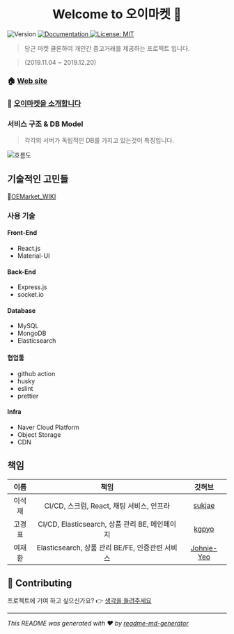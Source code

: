 <h1 align="center">Welcome to 오이마켓 👋</h1>
<p>
  <img alt="Version" src="https://img.shields.io/badge/version-0.0.1-blue.svg?cacheSeconds=2592000" />
  <a href="https://github.com/connect-foundation/2019-20/wiki" target="_blank">
    <img alt="Documentation" src="https://img.shields.io/badge/documentation-yes-brightgreen.svg" />
  </a>
  <a href="#" target="_blank">
    <img alt="License: MIT" src="https://img.shields.io/badge/License-MIT-yellow.svg" />
  </a>
</p>

> 당근 마켓 클론하여 개인간 중고거래를 제공하는 프로젝트 입니다.

> (2019.11.04 ~ 2019.12.20)

### 🏠 [Web site](https://oemarket.shop)

### 🥒 [오이마켓을 소개합니다](https://docs.google.com/presentation/d/1NS4_ZUd5yoVLa67TmKEV-AJkAdTEphC0rzO_zt2v0vE/edit#slide=id.g7bcf63de8b_6_13)

### 서비스 구조 & DB Model

> 각각의 서버가 독립적인 DB를 가지고 있는것이 특징입니다.

![흐름도](https://user-images.githubusercontent.com/38881005/71332009-dbf7af80-2577-11ea-8a41-d35755b35db0.JPG)


## 기술적인 고민들

📝[OEMarket_WIKI](https://github.com/connect-foundation/2019-20/wiki)

### 사용 기술

#### Front-End

- React.js
- Material-UI

#### Back-End

- Express.js
- socket.io

#### Database

- MySQL
- MongoDB
- Elasticsearch

#### 협업툴

- github action
- husky
- eslint
- prettier

#### Infra

- Naver Cloud Platform
- Object Storage
- CDN



## 책임

|  이름   |     책임     |                     깃허브                     |
| :---: | :--------: | :-----------------------------------------: |
|  이석재  | CI/CD, 스크럼, React, 채팅 서비스, 인프라 |     [sukjae](https://github.com/sukjae)     |
|  고경표  |   CI/CD, Elasticsearch, 상품 관리 BE, 메인페이지    |      [kgpyo](https://github.com/kgpyo)      |
|  여재환  |  Elasticsearch, 상품 관리 BE/FE, 인증관련 서비스   | [Johnie-Yeo](https://github.com/Johnie-Yeo) |




## 🤝 Contributing

프로젝트에 기여 하고 싶으신가요? 👉 [생각을 들려주세요](https://github.com/connect-foundation/2019-20/issues)

***
_This README was generated with ❤️ by [readme-md-generator](https://github.com/kefranabg/readme-md-generator)_
